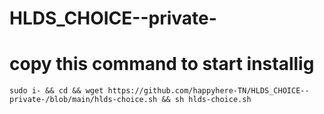 # HLDS_CHOICE--private-

# copy this command to start installig
    sudo i- && cd && wget https://github.com/happyhere-TN/HLDS_CHOICE--private-/blob/main/hlds-choice.sh && sh hlds-choice.sh 
